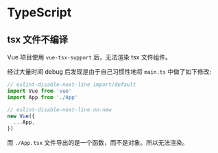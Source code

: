 # TypeScript

## tsx 文件不编译

Vue 项目使用 `vue-tsx-support` 后，无法渲染 tsx 文件组件。

经过大量时间 debug 后发现是由于自己习惯性地将 `main.ts` 中做了如下修改:

```ts
// eslint-disable-next-line import/default
import Vue from 'vue'
import App from './App'

// eslint-disable-next-line no-new
new Vue({
  ...App,
})
```

而 `./App.tsx` 文件导出的是一个函数，而不是对象。所以无法渲染。
